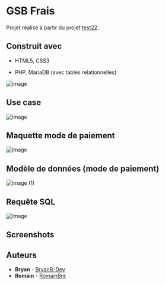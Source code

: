 # GSB Frais

Projet réalisé à partir du projet [test22](https://github.com/olivierdupeyrat/test22).

## Construit avec

* HTML5, CSS3

* PHP, MariaDB (avec tables relationnelles)

![image](https://user-images.githubusercontent.com/114593798/213269354-754d1ffc-08e8-45ee-a25b-62a57e2285ca.png)

## Use case

![image](https://user-images.githubusercontent.com/114593798/213725515-55e0ad16-d0ff-4805-b3ae-4cf8297a10c9.png)

## Maquette mode de paiement

![image](https://user-images.githubusercontent.com/118251884/215982076-cd9ce0d9-c1c7-4466-b50d-1866672e63da.jpg)

## Modèle de données (mode de paiement)

![image (1)](https://user-images.githubusercontent.com/118251884/215982481-1941dd2f-ba98-43f6-908a-bc53d91e168d.jpg)

## Requête SQL 

![image](https://user-images.githubusercontent.com/118251884/215983333-9ba84823-af71-41fb-8ab3-55d7cb3f0168.png)

## Screenshots

## Auteurs

* **Bryan** - [BryanB-Dev](https://github.com/BryanB-Dev)
* **Romain** - [RomainBnr](https://github.com/RomainBnr)
